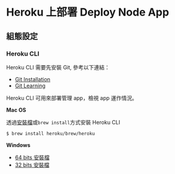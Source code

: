 # Heroku 上部署 Deploy Node App

## 組態設定

### Heroku CLI

Heroku CLI 需要先安裝 Git, 參考以下連結：

- [Git Installation](https://git-scm.com/book/en/v2/Getting-Started-Installing-Git)
- [Git Learning](../git/README.md)

Heroku CLI 可用來部署管理 app，檢視 app 運作情況。 

**Mac OS**

透過[安裝檔](https://cli-assets.heroku.com/heroku.pkg)或`brew install`方式安裝 Heroku CLI

```bash
$ brew install heroku/brew/heroku
```

**Windows**

- [64 bits 安裝檔](https://cli-assets.heroku.com/heroku-x64.exe)
- [32 bits 安裝檔](https://cli-assets.heroku.com/heroku-x86.exe)

